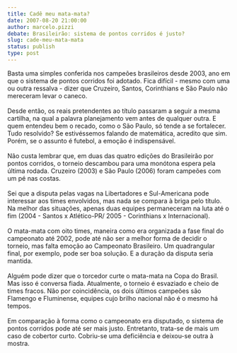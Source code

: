 ```yaml
---
title: Cadê meu mata-mata? 
date: 2007-08-20 21:00:00
author: marcelo.pizzi
debate: Brasileirão: sistema de pontos corridos é justo?
slug: cade-meu-mata-mata
status: publish 
type: post
---
```


Basta uma simples conferida nos campeões brasileiros desde 2003, ano em que o sistema de pontos corridos foi adotado. Fica difícil - mesmo com uma ou outra ressalva - dizer que Cruzeiro, Santos, Corinthians e São Paulo não mereceram levar o caneco.    
   
Desde então, os reais pretendentes ao título passaram a seguir a mesma cartilha, na qual a palavra planejamento vem antes de qualquer outra. E quem entendeu bem o recado, como o São Paulo, só tende a se fortalecer. Tudo resolvido? Se estivéssemos falando de matemática, acredito que sim. Porém, se o assunto é futebol, a emoção é indispensável.   
   
Não custa lembrar que, em duas das quatro edições do Brasileirão por pontos corridos, o torneio descambou para uma monótona espera pela última rodada. Cruzeiro (2003) e São Paulo (2006) foram campeões com um pé nas costas.   
   
Sei que a disputa pelas vagas na Libertadores e Sul-Americana pode interessar aos times envolvidos, mas nada se compara à briga pelo título. Na melhor das situações, apenas duas equipes permaneceram na luta até o fim (2004 - Santos x Atlético-PR/ 2005 - Corinthians x Internacional).   
   
O mata-mata com oito times, maneira como era organizada a fase final do campeonato até 2002, pode até não ser a melhor forma de decidir o torneio, mas falta emoção ao Campeonato Brasileiro. Um quadrangular final, por exemplo, pode ser boa solução. E a duração da disputa seria mantida.   
   
Alguém pode dizer que o torcedor curte o mata-mata na Copa do Brasil. Mas isso é conversa fiada. Atualmente, o torneio é esvaziado e cheio de times fracos. Não por coincidência, os dois últimos campeões são Flamengo e Fluminense, equipes cujo brilho nacional não é o mesmo há tempos.   
   
Em comparação à forma como o campeonato era disputado, o sistema de pontos corridos pode até ser mais justo. Entretanto, trata-se de mais um caso de cobertor curto. Cobriu-se uma deficiência e deixou-se outra à mostra.   
